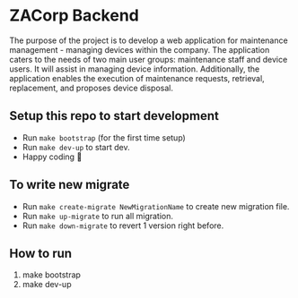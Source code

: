 #  ZACorp Backend
The purpose of the project is to develop a web application for maintenance management - managing devices within the company. The application caters to the needs of two main user groups: maintenance staff and device users. It will assist in managing device information. Additionally, the application enables the execution of maintenance requests, retrieval, replacement, and proposes device disposal.

## Setup this repo to start development

-   Run `make bootstrap` (for the first time setup)
-   Run `make dev-up` to start dev.
-   Happy coding :tada:

## To write new migrate

-   Run `make create-migrate NewMigrationName` to create new migration file.
-   Run `make up-migrate` to run all migration.
-   Run `make down-migrate` to revert 1 version right before.

## How to run
1.  make bootstrap
2.  make dev-up

